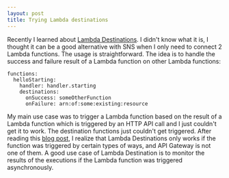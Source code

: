 ```yaml
---
layout: post
title: Trying Lambda destinations
---
```


Recently I learned about [Lambda Destinations](https://www.serverless.com/blog/lambda-destinations). I didn't know what it is, I thought it can be a good alternative with SNS when I only need to connect 2 Lambda functions. The usage is straightforward. The idea is to handle the success and failure result of a Lambda function on other Lambda functions:
```
functions:
  helloStarting:
    handler: handler.starting
    destinations:
      onSuccess: someOtherFunction
      onFailure: arn:of:some:existing:resource
```
My main use case was to trigger a Lambda function based on the result of a Lambda function which is triggered by an HTTP API call and I just couldn't get it to work. The destination functions just couldn't get triggered. After reading this [blog post](https://www.trek10.com/blog/lambda-destinations-what-we-learned-the-hard-way), I realize that Lambda Destinations only works if the function was triggered by certain types of ways, and API Gateway is not one of them. A good use case of Lambda Destination is to monitor the results of the executions if the Lambda function was triggered asynchronously.